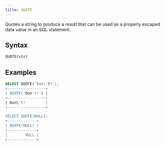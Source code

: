 ```yaml
---
title: QUOTE
---
```


Quotes a string to produce a result that can be used as a properly escaped data value in an SQL statement.

## Syntax

```sql
QUOTE(str)
```

## Examples

```sql
SELECT QUOTE('Don\'t!');
+-----------------+
| QUOTE('Don't!') |
+-----------------+
| Don\'t!         |
+-----------------+

SELECT QUOTE(NULL);
+-------------+
| QUOTE(NULL) |
+-------------+
|        NULL |
+-------------+
```


